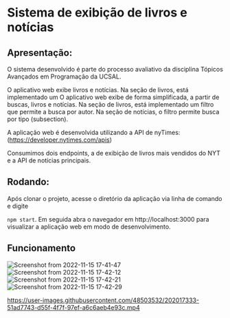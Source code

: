 # Sistema de exibição de livros e notícias

## Apresentação:

O sistema desenvolvido é parte do processo avaliativo da disciplina Tópicos 
Avançados em Programação da UCSAL.

O aplicativo web exibe livros e notícias. Na seção de livros, está implementado um
O aplicativo web exibe de forma simplificada, a partir de buscas, livros e notícias. Na seção de livros, está implementado um
filtro que permite a busca por autor. Na seção de notícias, o filtro permite busca
por tipo (subsection).

A aplicação web é desenvolvida utilizando a API de nyTimes: (https://developer.nytimes.com/apis)

Consumimos dois endpoints, a de exibição de livros mais vendidos do NYT e a API de notícias principais. 

## Rodando:

Após clonar o projeto, acesse o diretório da aplicação via linha de comando e digite

`npm start`. Em seguida abra o navegador em http://localhost:3000 para visualizar 
a aplicação web em modo de desenvolvimento.

## Funcionamento
![Screenshot from 2022-11-15 17-41-47](https://user-images.githubusercontent.com/48503532/202021501-d1117dde-1ea8-4482-b3f7-5539e90a19f5.png)
![Screenshot from 2022-11-15 17-42-12](https://user-images.githubusercontent.com/48503532/202021505-9dedce03-e62a-45cb-8ee0-51b42ca73dc0.png)
![Screenshot from 2022-11-15 17-42-21](https://user-images.githubusercontent.com/48503532/202021508-f0e2a2e2-8cd6-4441-8732-4626fcf09d00.png)
![Screenshot from 2022-11-15 17-42-29](https://user-images.githubusercontent.com/48503532/202021510-e84812c2-4525-4bf5-a577-c1933729bac2.png)

https://user-images.githubusercontent.com/48503532/202017333-51ad7743-d55f-4f7f-97ef-a6c6aeb4e93c.mp4

